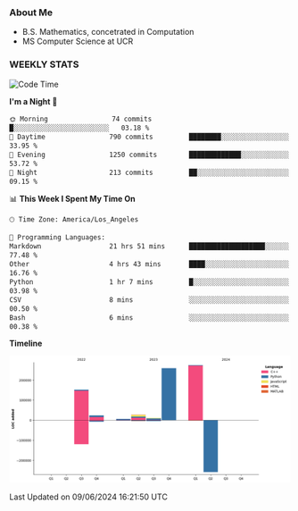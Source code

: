 ### About Me

- B.S. Mathematics, concetrated in Computation
- MS Computer Science at UCR


### WEEKLY STATS
<!--START_SECTION:waka-->
![Code Time](http://img.shields.io/badge/Code%20Time-147%20hrs%2013%20mins-blue)

**I'm a Night 🦉** 

```text
🌞 Morning                74 commits          █░░░░░░░░░░░░░░░░░░░░░░░░   03.18 % 
🌆 Daytime                790 commits         ████████░░░░░░░░░░░░░░░░░   33.95 % 
🌃 Evening                1250 commits        █████████████░░░░░░░░░░░░   53.72 % 
🌙 Night                  213 commits         ██░░░░░░░░░░░░░░░░░░░░░░░   09.15 % 
```


📊 **This Week I Spent My Time On** 

```text
🕑︎ Time Zone: America/Los_Angeles

💬 Programming Languages: 
Markdown                 21 hrs 51 mins      ███████████████████░░░░░░   77.48 % 
Other                    4 hrs 43 mins       ████░░░░░░░░░░░░░░░░░░░░░   16.76 % 
Python                   1 hr 7 mins         █░░░░░░░░░░░░░░░░░░░░░░░░   03.98 % 
CSV                      8 mins              ░░░░░░░░░░░░░░░░░░░░░░░░░   00.50 % 
Bash                     6 mins              ░░░░░░░░░░░░░░░░░░░░░░░░░   00.38 % 
```

**Timeline**

![Lines of Code chart](https://raw.githubusercontent.com/nickocruzm/nickocruzm/main/assets/bar_graph.png)


 Last Updated on 09/06/2024 16:21:50 UTC
<!--END_SECTION:waka-->
